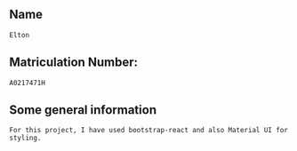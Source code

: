## Name

```
Elton
```
## Matriculation Number:

```
A0217471H
```


## Some general information

```
For this project, I have used bootstrap-react and also Material UI for styling.
```